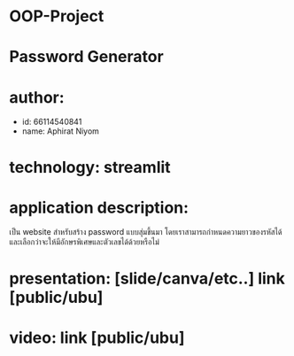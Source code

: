 # OOP-Project

# Password Generator
# author: 
  * id: 66114540841
  * name: Aphirat Niyom
# technology: streamlit
# application description: 
เป็น website สำหรับสร้าง password แบบสุ่มขึ้นมา โดยเราสามารถกำหนดความยาวของรหัสได้ และเลือกว่าจะให้มีอักษรพิเศษและตัวเลขได้ด้วยหรือไม่
# presentation: [slide/canva/etc..] link [public/ubu]
# video: link [public/ubu]
  

